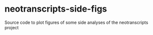 # neotranscripts-side-figs
Source code to plot figures of some side analyses of the neotranscripts project
